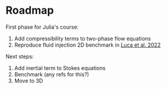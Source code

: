 # Roadmap

First phase for Julia's course:
1. Add compressibility terms to two-phase flow equations
2. Reproduce fluid injection 2D benchmark in [Luca et al. 2022](https://www.sciencedirect.com/science/article/pii/S0040195122003109)

Next steps:
1. Add inertial term to Stokes equations
2. Benchmark (any refs for this?)
3. Move to 3D